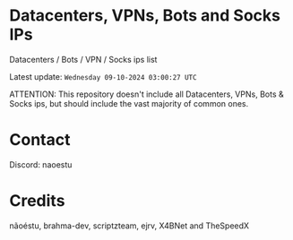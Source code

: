 # Datacenters, VPNs, Bots and Socks IPs
 
Datacenters / Bots / VPN / Socks ips list

Latest update: `Wednesday 09-10-2024 03:00:27 UTC` 

ATTENTION: This repository doesn't include all Datacenters, VPNs, Bots & Socks ips, 
but should include the vast majority of common ones.

# Contact
Discord: naoestu

# Credits
nãoéstu, brahma-dev, scriptzteam, ejrv, X4BNet and TheSpeedX
